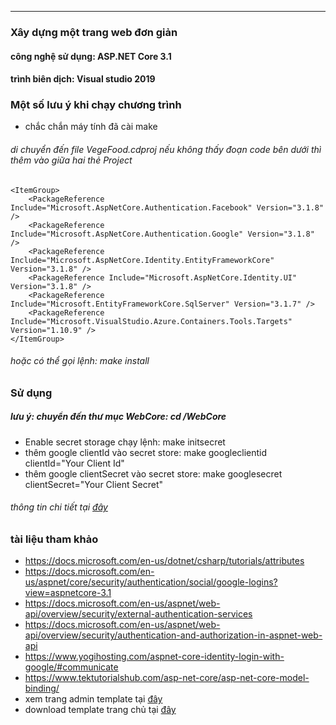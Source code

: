 ---

### Xây dựng một trang web đơn giản
#### công nghệ sử dụng: ASP.NET Core 3.1
#### trình biên dịch: Visual studio 2019

### Một số lưu ý khi chạy chương trình
- chắc chắn máy tính đã cài make

###### di chuyển đến file VegeFood.cdproj nếu không thấy đoạn code bên dưới thì thêm vào giữa hai thẻ Project

    <ItemGroup>
		<PackageReference Include="Microsoft.AspNetCore.Authentication.Facebook" Version="3.1.8" />
		<PackageReference Include="Microsoft.AspNetCore.Authentication.Google" Version="3.1.8" />
		<PackageReference Include="Microsoft.AspNetCore.Identity.EntityFrameworkCore" Version="3.1.8" />
		<PackageReference Include="Microsoft.AspNetCore.Identity.UI" Version="3.1.8" />
		<PackageReference Include="Microsoft.EntityFrameworkCore.SqlServer" Version="3.1.7" />
		<PackageReference Include="Microsoft.VisualStudio.Azure.Containers.Tools.Targets" Version="1.10.9" />
	</ItemGroup>
###### hoặc có thể gọi lệnh: make install

### Sử dụng
##### lưu ý: chuyển đến thư mục WebCore: cd /WebCore
- Enable secret storage chạy lệnh: make initsecret
- thêm google clientId vào secret store: make googleclientid clientId="Your Client Id"
- thêm google clientSecret vào secret store: make googlesecret clientSecret="Your Client Secret"
###### thông tin chi tiết tại [đây](https://docs.microsoft.com/en-us/aspnet/core/security/authentication/social/google-logins?view=aspnetcore-3.1)

### tài liệu tham khảo
- https://docs.microsoft.com/en-us/dotnet/csharp/tutorials/attributes
- https://docs.microsoft.com/en-us/aspnet/core/security/authentication/social/google-logins?view=aspnetcore-3.1
- https://docs.microsoft.com/en-us/aspnet/web-api/overview/security/external-authentication-services
- https://docs.microsoft.com/en-us/aspnet/web-api/overview/security/authentication-and-authorization-in-aspnet-web-api
- https://www.yogihosting.com/aspnet-core-identity-login-with-google/#communicate
- https://www.tektutorialshub.com/asp-net-core/asp-net-core-model-binding/
- xem trang admin template tại [đây](https://github.com/ColorlibHQ/AdminLTE)
- download template trang chủ tại [đây](https://colorlib.com/wp/template/vegefoods/)
